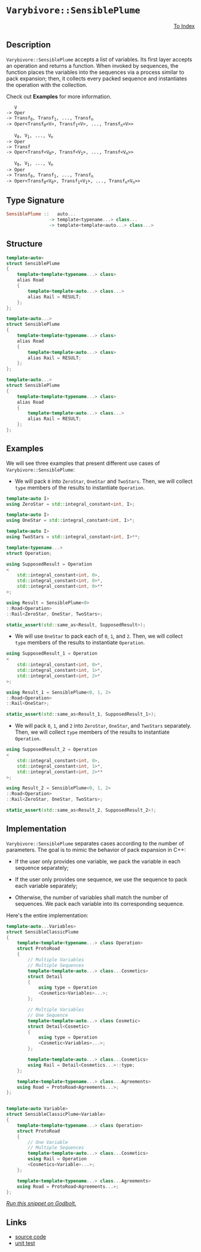 <!-- Copyright 2024 Feng Mofan
SPDX-License-Identifier: Apache-2.0 -->

# `Varybivore::SensiblePlume`

<p style='text-align: right;'><a href="../../../facilities/metafunctions.md#varybivore-sensible-plume">To Index</a></p>

## Description

`Varybivore::SensiblePlume` accepts a list of variables.
Its first layer accepts an operation and returns a function.
When invoked by sequences, the function places the variables into the sequences via a process similar to pack expansion;
then, it collects every packed sequence and instantiates the operation with the collection.

Check out **Examples** for more information.

<pre><code>   V
-> Oper
-> Transf<sub>0</sub>, Transf<sub>1</sub>, ..., Transf<sub>n</sub>
-> Oper&lt;Transf<sub>0</sub>&lt;V&gt;, Transf<sub>1</sub>&lt;V&gt;, ..., Transf<sub>n</sub>&lt;V&gt;&gt;</code></pre>

<pre><code>   V<sub>0</sub>, V<sub>1</sub>, ..., V<sub>n</sub>
-> Oper
-> Transf
-> Oper&lt;Transf&lt;V<sub>0</sub>&gt;, Transf&lt;V<sub>1</sub>&gt;, ..., Transf&lt;V<sub>n</sub>&gt;&gt;</code></pre>

<pre><code>   V<sub>0</sub>, V<sub>1</sub>, ..., V<sub>n</sub>
-> Oper
-> Transf<sub>0</sub>, Transf<sub>1</sub>, ..., Transf<sub>n</sub>
-> Oper&lt;Transf<sub>0</sub>&lt;V<sub>0</sub>&gt;, Transf<sub>1</sub>&lt;V<sub>1</sub>&gt;, ..., Transf<sub>n</sub>&lt;V<sub>n</sub>&gt;&gt;</code></pre>

## Type Signature

```Haskell
SensiblePlume ::   auto... 
                -> template<typename...> class...
                -> template<template<auto...> class...>
```

## Structure

```C++
template<auto>
struct SensiblePlume
{
    template<template<typename...> class>
    alias Road
    {
        template<template<auto...> class...>
        alias Rail = RESULT;
    };
};
```

```C++
template<auto...>
struct SensiblePlume
{
    template<template<typename...> class>
    alias Road
    {
        template<template<auto...> class>
        alias Rail = RESULT;
    };
};
```

```C++
template<auto...>
struct SensiblePlume
{
    template<template<typename...> class>
    alias Road
    {
        template<template<auto...> class...>
        alias Rail = RESULT;
    };
};
```

## Examples

We will see three examples that present different use cases of `Varybivore::SensiblePlume`:

- We will pack `0` into `ZeroStar`, `OneStar` and `TwoStars`.
Then, we will collect `type` members of the results to instantiate `Operation`.

```C++
template<auto I>
using ZeroStar = std::integral_constant<int, I>;

template<auto I>
using OneStar = std::integral_constant<int, I>*;

template<auto I>
using TwoStars = std::integral_constant<int, I>**;

template<typename...>
struct Operation;

using SupposedResult = Operation
<
    std::integral_constant<int, 0>,
    std::integral_constant<int, 0>*,
    std::integral_constant<int, 0>**
>;

using Result = SensiblePlume<0>
::Road<Operation>
::Rail<ZeroStar, OneStar, TwoStars>;

static_assert(std::same_as<Result, SupposedResult>);
```

- We will use `OneStar` to pack each of `0`, `1`, and `2`.
Then, we will collect `type` members of the results to instantiate `Operation`.

```C++
using SupposedResult_1 = Operation
<
    std::integral_constant<int, 0>*,
    std::integral_constant<int, 1>*,
    std::integral_constant<int, 2>*
>;

using Result_1 = SensiblePlume<0, 1, 2>
::Road<Operation>
::Rail<OneStar>;

static_assert(std::same_as<Result_1, SupposedResult_1>);
```

- We will pack `0`, `1`, and `2` into `ZeroStar`, `OneStar`, and `TwoStars` separately.
Then, we will collect `type` members of the results to instantiate `Operation`.

```C++
using SupposedResult_2 = Operation
<
    std::integral_constant<int, 0>,
    std::integral_constant<int, 1>*,
    std::integral_constant<int, 2>**
>;

using Result_2 = SensiblePlume<0, 1, 2>
::Road<Operation>
::Rail<ZeroStar, OneStar, TwoStars>;

static_assert(std::same_as<Result_2, SupposedResult_2>);
```

## Implementation

`Varybivore::SensiblePlume` separates cases according to the number of parameters.
The goal is to mimic the behavior of pack expansion in C++:

- If the user only provides one variable, we pack the variable in each sequence separately;

- If the user only provides one sequence, we use the sequence to pack each variable separately;

- Otherwise, the number of variables shall match the number of sequences.
We pack each variable into its corresponding sequence.

Here's the entire implementation:

```C++
template<auto...Variables> 
struct SensibleClassicPlume
{
    template<template<typename...> class Operation>
    struct ProtoRoad
    {
        // Multiple Variables
        // Multiple Sequences
        template<template<auto...> class...Cosmetics>
        struct Detail
        {
            using type = Operation
            <Cosmetics<Variables>...>;
        };

        // Multiple Variables
        // One Sequence
        template<template<auto...> class Cosmetic>
        struct Detail<Cosmetic>
        {
            using type = Operation
            <Cosmetic<Variables>...>;
        };

        template<template<auto...> class...Cosmetics>
        using Rail = Detail<Cosmetics...>::type;
    };

    template<template<typename...> class...Agreements>
    using Road = ProtoRoad<Agreements...>;
};


template<auto Variable>
struct SensibleClassicPlume<Variable>
{
    template<template<typename...> class Operation>
    struct ProtoRoad
    {
        // One Variable
        // Multiple Sequences
        template<template<auto...> class...Cosmetics>
        using Rail = Operation
        <Cosmetics<Variable>...>;
    };

    template<template<typename...> class...Agreements>
    using Road = ProtoRoad<Agreements...>;
};
```

[*Run this snippet on Godbolt.*](https://godbolt.org/#z:OYLghAFBqd5QCxAYwPYBMCmBRdBLAF1QCcAaPECAMzwBtMA7AQwFtMQByARg9KtQYEAysib0QXACx8BBAKoBnTAAUAHpwAMvAFYTStJg1DIApACYAQuYukl9ZATwDKjdAGFUtAK4sGIAMykrgAyeAyYAHI%2BAEaYxCCSAJykAA6oCoRODB7evnppGY4CoeFRLLHxXLaY9kUMQgRMxAQ5Pn6BdpgOWQ1NBCWRMXEJyQqNza15VWN9A2UVEgCUtqhexMjsHASYLCkG2yb%2BbkxeRAB0FwBqTXhM0fQKh9gA1CYaAIJjxF4Oz0KMGXumDcBgUGWQylymDe7xMAHYrB9nsjnttdvtoUc0XsmAcsQBPFKMViYC5nJ7PZCghTPADyROIuKyTxhKOeXx%2BBGeymIqCIACVUEx0KyUfDEe82WyAPTS54AWS8tEce0wz2uxFuQMeSKlyNlCqVKvof0wAEcvIwNjrJXrUTscXi3NiMYdjqdUGSKVSmGCyR4FGxHMhHv5sKK9RzfgARTCNOgRqXixN255eDJGVGEtWHaN0hlMgQpu1ugNBvAht0arUPJ5esOHCWp%2BHRxsw4v6uWK5V4VXqm53Wu6vUG2nhU0Wq3Q4dSl24zHOh2uo4nc4Xb3U55luMVlkztlRrmx%2BO0UvpcumBv7sUIjtS9NhYBZomvfx5%2BlxQsMO9ss%2BBneXm41aDpgobYPW4b%2BE2JZwq2UHtteyJzk6yELqunrrmGlLUv654AWBd4Ppm/JMHQr55sepGnkc27BgoEEgCABDZm2M4tqxsIzqhbrcQSRLMGwEHYb69EXO8wDEJgOyMAQBEzkRT6CsK5HcryApCiKRziZJ0mCKJ5INvBHzsUZnFmbx7pEP2mogXunwEN8vz/AwgL0CCIkVpCPgLsBQJ2cmXFLvOPFBSh2YCaSmEvD6YL5p%2BdR2QeDmcqpfKoEpIpsbeiHPKO46%2BfQd4Gt2xpqv8k4MNad4WRZ6FCTF%2Bm0RWcm2nqCnPCRZG5nFjIJTlf4XqGQEDn5YYQRxv6wRxiY1aFC7MfxJL1ThYkSVJbB6YlKLtRlKk8mlGVutp60yfpLKmSZEowtKABUd33Q90rXfdAAq2BCC991PR8t0PX931meY/hhFSXhYK%2BbhoJVmApLJ/kfLVHrPAAknZ7UAFpxKgvTECpYzoIxYTbBJYgAPpQzMghukTpAo%2BdV0I3NbroXTV7vO1Y6YDjeMEATIBE5gJO0OTAiUwQ1OCLTqNhjd02M%2BiwUrkj0vhh87UvQA7tj4w0t1%2BOE4IguMsLFONFTRw06z2B3XL7w1eFS1RTCh49V%2BtsGi9oFchoCHsxmT5CF4KQFJg6D8qBRoqR%2BvXMsZRyJvr/OG0LIsuWb4sW5Lzw%2B2GpAJ7zBvE8bqdixLBC0zn1t5zOicCynpuGBnbiW5XNtx5BDN%2B4%2BHUR8qKnOa5wLUp5UJupXMKMYdRzR27bOT1RbqY7yOO05zK/PJr2tNARF0fDMwakyJcQEBAicKCSh9DeHChGrTgfB%2BkofX0aTyLO7cqe2MzxcL77X3yHYde4EFJlwKOBY%2BqwnjjXAuSci5kwbubZuWdW7V1auyGBddi4IKbpbH%2BMtUFJT5pg%2BBot05l1pmYJ4st262x2kAkB/cAR4CBO5MEI9vJj1plUZ4lC54gCnm4GeCU%2BGdWooI8ION6a%2B33hWS%2BShminxgefNgl83TP2VCAu%2BQcAHqOAXg7Ab9d7vA9l7Hhv9/Z/G0Y/QBN8NFmDAfFWOkC3D5yIcnLBpDG7kOzk8AhKJa7uJIWnLxmdy7fyoX45EAS4Em08Ygy2vDrbUMgR3cx3ddGk3sd1AezC3LDwhKPI4GguEULspPDSbohHMhEQvI4S8t5kDpBI8YtNN44x3p3GRyA5HH0UXzZRmBVFHAyWYLRD8lA2KNJk1%2BjYODLFoJwAArLwPwHAtCkFQJwFxlhrDslWOsHMZh/A8FIAQTQczlgAGsQCLMkGcDQkguBwn8BoRZGgzAADYPlmAABw/P0JwSQvAWASA0MU1Z6zNkcF4AoEAxSzlrLmaQOAsAYCIBAKsAgKRTjkEoGgXYdA4gRBJJwVQPyPkAFoPmSGeMAZAyBv53LMLwUOhASB4AJlUfgggRBiHYFIGQghFAqHUIi0gugqga0ZCkTgPB5lLJWecjZnBaSnGxVyVAVBnhkspdS2l9LGVnHsRADwBL6C4yBlwRYvAEVaGWBAJA%2BKUiErIBQCATqXUgGAFIUZNBlRxFhRAaISrohhCaPiWVvBQ3MGIPiWk0RtBdARSc/FG0CBjloBGsVWBoheGAMcWgtBYXcF4FgFghhgDiGzXgSS3QABuoElWYFUF0U4mwTkCwWWK2gzDGSxo8FgJVDk8AgpLaQBtxBoiP1jOWowPajDnOWFQAwwAFCXDwJgDWH5VknO5cIUQ4gBV7uFWoJVEr9AVpQNYaw%2BhmGwsgMsVAsMsjFopfjXMpgdmWDMJCidmosD3ogMsTo3RnAQFcJMPwVQQhhEGOUYYVQCiZAEJB/I6RkMMDmEMSo1Rag9HGC0TwbQ9AgbqDjfosH5gIdsAR1D0wCNYfg5UYD%2ByNhLABRwZZpAIW8Chdq8lVKaV0oZVII1zwIC4DZRao5VqbWLuWAgTAwphhAdINcyQ/gziJH8HCSQDyzCSA%2BWCxZHzkhdqBaQEFxyzgfK4B8n5iQfl2duVwRZ2mPncaVVCmFcLTmLuRWih1GK1U4rdR681xK2CcCaCwOtcIKVMGEpmLgiQzhcHuSy/ARB/16D3byw90hj1KFPWK3QoypVMBlSW%2BVnHFViqhaqrFpxniaueDFuLCWktPhS2l%2B54nTXOvNa8I5ZhrV%2BcRfax1qAzVxFxe66bg3hjtfiz6IwKWuDFL9dsYggbg1iujeGyNpADuxvjYmhwR3U0yQzVm9ZOa80FqLUdstFaq13ZrUmvADbi3rOba27YR3O1Kp7dEPt%2BIB2bHWcO0dJyJ1TqUDO17j5/PLqYKu9dm7t1Hbywe/lhXZAntFessrF6F2fqsJYW90RAOPufaLTgb7eYfuvd%2B39cR/2Nofbhz7YGINEamEEBg6BGMLEQ%2BhuodHUji6yCL6jpH8N9El/LgQ5HZc4ZmBMfnUGaOzEo9h9jChWP8pq1xnjyqOBteILF%2BLiXVvddS%2BljQ4nJPZeG8csbtqLmkEU8p%2BIqnzPAoCKlh5cI3NwmeZIAz1Kqhm%2B87YXznv7WBaQJi9Vc3wtEpJRwGLeqWAKDrQyutPWMRjEy1JjluXZD5bx4K%2BQxWic6ACKQCrVW5UcdN15lVIWNVapzzSvPBfnhF9SyXrkJqFsurd/4D3/mgsZ9dXiif5qQAF%2BDqTYfpNR%2BHyt9SvgdBtu7ZDWG2NR2TtxoTUmy702003aVfd/NYgntjpe3OyHpaPv1sbWKv7yA22A8Nl2usiDmDhDkOpqDDrwHDtOjsEjguhNnwCumuhuluvxNjlXrjhIPjkKvXmek3gYGTizjYCDjThsnTi5JwNKPrOTtYD%2Brxn%2Bhypzqpsrn4OBkLpLjBqUPrmLoUFkJLkhnUGriRjUDzvULRlrkIXhirgxnrkxiRmIbkNrhrhRpwbIVaisGsGxmoV2h3vVpwJbiwLnvnoXsXvOF/BJlliQG7rJuNnagpkplgH7jVhZiCmYKlv4P4Ism8o8mCu4XCPZp5rodCvHvCvJmpgkIslposj8p8okEkM8jplwIEF2v4HVpCpwHJhNjVsygEWkUEYnssBOhkM4JIEAA%3D%3D)

## Links

- [source code](../../../../conceptrodon/varybivore/sensible__plume.hpp)
- [unit test](../../../../tests/unit/metafunctions/varybivore/sensible__plume.test.hpp)
